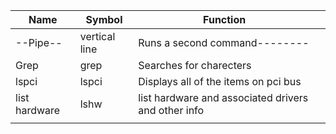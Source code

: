 | Name          | Symbol        | Function                                            |     |
| ------------- | ------------- | --------------------------------------------------- | --- |
| --Pipe--      | vertical line | Runs a second command--------                       |     |
| Grep          | grep          | Searches for charecters                             |     |
| lspci         | lspci         | Displays all of the items on pci bus                |     |
| list hardware | lshw          | list hardware and associated drivers and other info |     |
|               |               |                                                     |     |
